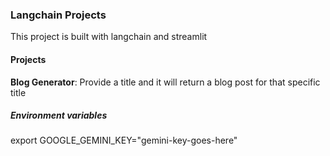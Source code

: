 ### Langchain Projects

This project is built with langchain and streamlit


#### Projects

**Blog Generator**: Provide a title and it will return a blog post for that specific title


##### Environment variables

export GOOGLE_GEMINI_KEY="gemini-key-goes-here"